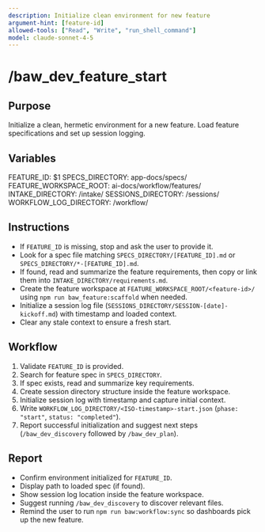 ```yaml
---
description: Initialize clean environment for new feature
argument-hint: [feature-id]
allowed-tools: ["Read", "Write", "run_shell_command"]
model: claude-sonnet-4-5
---
```


# /baw_dev_feature_start

## Purpose
Initialize a clean, hermetic environment for a new feature. Load feature specifications and set up session logging.

## Variables
FEATURE_ID: $1
SPECS_DIRECTORY: app-docs/specs/
FEATURE_WORKSPACE_ROOT: ai-docs/workflow/features/
INTAKE_DIRECTORY: <feature-workspace>/intake/
SESSIONS_DIRECTORY: <feature-workspace>/sessions/
WORKFLOW_LOG_DIRECTORY: <feature-workspace>/workflow/

## Instructions
- If `FEATURE_ID` is missing, stop and ask the user to provide it.
- Look for a spec file matching `SPECS_DIRECTORY/[FEATURE_ID].md` or `SPECS_DIRECTORY/*-[FEATURE_ID].md`.
- If found, read and summarize the feature requirements, then copy or link them into `INTAKE_DIRECTORY/requirements.md`.
- Create the feature workspace at `FEATURE_WORKSPACE_ROOT/<feature-id>/` using `npm run baw_feature:scaffold` when needed.
- Initialize a session log file (`SESSIONS_DIRECTORY/SESSION-[date]-kickoff.md`) with timestamp and loaded context.
- Clear any stale context to ensure a fresh start.

## Workflow
1. Validate `FEATURE_ID` is provided.
2. Search for feature spec in `SPECS_DIRECTORY`.
3. If spec exists, read and summarize key requirements.
4. Create session directory structure inside the feature workspace.
5. Initialize session log with timestamp and capture initial context.
6. Write `WORKFLOW_LOG_DIRECTORY/<ISO-timestamp>-start.json` (`phase: "start"`, `status: "completed"`).
7. Report successful initialization and suggest next steps (`/baw_dev_discovery` followed by `/baw_dev_plan`).

## Report
- Confirm environment initialized for `FEATURE_ID`.
- Display path to loaded spec (if found).
- Show session log location inside the feature workspace.
- Suggest running `/baw_dev_discovery` to discover relevant files.
- Remind the user to run `npm run baw:workflow:sync` so dashboards pick up the new feature.
